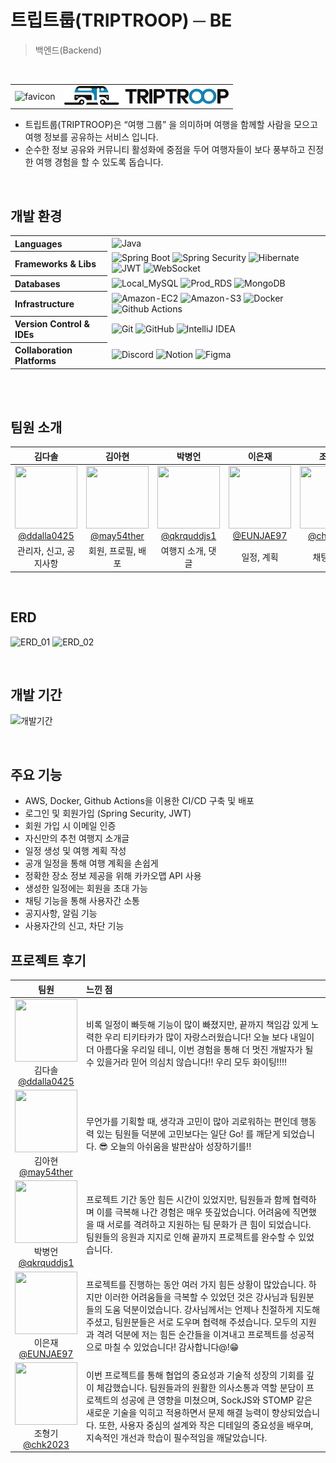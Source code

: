 # 트립트룹(TRIPTROOP) ─ BE  
> 백엔드(Backend)

<br/>

<table>
  <tbody>
    <tr>
      <td>
        <img src="https://avatars.githubusercontent.com/u/168394855?s=200&v=4" height="150" alt="favicon">
      </td>
      <td>
        <picture>
          <source media="(prefers-color-scheme: dark)" srcset="https://github.com/2024-TikiTaka/.github/blob/main/Logo/logo_triptroop_horizontal_darkmode.png?raw=true">
          <img src="https://github.com/2024-TikiTaka/.github/blob/main/Logo/logo_triptroop_horizontal_lightmode.png?raw=true" height="30">
        </picture>
      </td>
    </tr>
  </tbody>
</table>

- 트립트룹(TRIPTROOP)은 “여행 그룹” 을 의미하며 여행을 함께할 사람을 모으고 여행 정보를 공유하는 서비스 입니다.
- 순수한 정보 공유와 커뮤니티 활성화에 중점을 두어 여행자들이 보다 풍부하고 진정한 여행 경험을 할 수 있도록 돕습니다.


<br/>

## 개발 환경

<table>
 <tbody>
    <tr>
      <th align="left">Languages</th>
      <td>
        <img alt="Java" src="https://img.shields.io/badge/Java-007396?style=flat-square&logo=openjdk&logoColor=white"/>
      </td>
    </tr>
    <tr>
      <th align="left">Frameworks & Libs</th>
      <td>
        <img alt="Spring Boot" src="https://img.shields.io/badge/Spring_Boot-6DB33F?style=flat-square&logo=spring-boot&logoColor=white" />
        <img alt="Spring Security" src="https://img.shields.io/badge/Spring_Security-6DB33F?style=flat-square&logo=spring-security&logoColor=white" />
        <img alt="Hibernate" src="https://img.shields.io/badge/Hibernate-59666C?style=flat-square&logo=Hibernate&logoColor=white" />
        <img alt="JWT" src="https://img.shields.io/badge/JWT-black?style=flat-square&logo=JSON%20web%20tokens" />
        <img alt="WebSocket" src="https://img.shields.io/badge/WebSocket-black?style=flat-square&logo=websocket&logoColor=white" />
      </td>
    </tr>
   <tr>
      <th align="left">Databases</th>
      <td>
        <img alt="Local_MySQL" src="https://img.shields.io/badge/Local-232F3E?style=flat-square&logo=mysql&logoColor=white&label=MySQL&labelColor=4479A1" />
        <img alt="Prod_RDS" src="https://img.shields.io/badge/Prod-232F3E?style=flat-square&logo=Amazon%20RDS&logoColor=white&label=Amazon%20RDS&labelColor=527FFF" />
        <img alt="MongoDB" src="https://img.shields.io/badge/MongoDB-3d5058?style=flat-square&logo=mongodb&logoColor=00ed64" />
      </td>
    </tr>
    <tr>
      <th align="left">Infrastructure</th>
      <td>
        <img alt="Amazon-EC2" src="https://img.shields.io/badge/Amazon_EC2-232F3E?style=flat-square&logo=Amazon%20EC2&logoColor=FF9900" />
        <img alt="Amazon-S3" src="https://img.shields.io/badge/Amazon_S3-232F3E?style=flat-square&logo=Amazon%20S3&logoColor=569A31" />
        <img alt="Docker" src="https://img.shields.io/badge/Docker-1d63ed?style=flat-square&logo=docker&logoColor=white" />
        <img alt="Github Actions" src="https://img.shields.io/badge/Github%20Actions-%232671E5?style=flat-square&logo=githubactions&logoColor=white" />
      </td>
    </tr>
    <tr>
      <th align="left">Version Control & IDEs</th>
      <td>
        <img alt="Git" src="https://img.shields.io/badge/Git-F05032?style=flat-square&logo=git&logoColor=white" />
        <img alt="GitHub" src="https://img.shields.io/badge/GitHub-181717?style=flat-square&logo=github&logoColor=white" />
        <img alt="IntelliJ IDEA" src="https://img.shields.io/badge/IntelliJ_IDEA-000000?style=flat-square&logo=intellij-idea&logoColor=white" />
      </td>
    </tr>
     <tr>
      <th align="left">Collaboration Platforms</th>
      <td>
        <img alt="Discord" src="https://img.shields.io/badge/Discord-%235865F2.svg?style=flat-square&logo=discord&logoColor=white" />
        <img alt="Notion" src="https://img.shields.io/badge/Notion-%23000000?style=flat-square&logo=notion&logoColor=white" />
        <img alt="Figma" src="https://img.shields.io/badge/Figma-%23F24E1E?style=flat-square&logo=figma&logoColor=white" />
      </td>
    </tr>
  </tbody>
</table>
<br />


<br>

## 팀원 소개
| 김다솔 | 김아현 | 박병언 | 이은재 | 조형기 |    
|:--------------:|:--------------:|:--------------:|:--------------:|:--------------:| 
| [<img src="https://avatars.githubusercontent.com/u/154950177?v=4" height=100 width=100> <br/> @ddalla0425](https://github.com/ddalla0425) |[<img src="https://avatars.githubusercontent.com/u/42160693?s=96&v=4" height=100 width=100> <br/> @may54ther](https://github.com/may54ther) | [<img src="https://avatars.githubusercontent.com/u/154950075?s=60&v=4" height=100 width=100> <br/> @qkrquddjs1](https://github.com/qkrquddjs1) | [<img src="https://avatars.githubusercontent.com/u/154950170?v=4" height=100 width=100> <br/> @EUNJAE97](https://github.com/EUNJAE97) |[<img src="https://avatars.githubusercontent.com/u/120306336?v=4" height=100 width=100> <br/> @chk2023](https://github.com/chk2023) |
| 관리자, 신고, 공지사항 |  회원, 프로필, 배포 | 여행지 소개, 댓글 | 일정, 계획 | 채팅, 친구  |

<br>

## ERD

![ERD_01](https://github.com/2024-TikiTaka/be-triptroop/assets/42160693/d6c2e0c2-bbcf-439b-a6a5-ece5887ab6f2)
![ERD_02](https://github.com/2024-TikiTaka/be-triptroop/assets/42160693/16bc6a41-f296-4aa2-a7dc-e3a2102b8025)

<br>

## 개발 기간
![개발기간](https://github.com/2024-TikiTaka/be-triptroop/assets/151039466/bb8a8ecf-3c21-48fb-93b0-1c65671cda32)

<br>

## 주요 기능 

- AWS, Docker, Github Actions을 이용한 CI/CD 구축 및 배포
- 로그인 및 회원가입 (Spring Security, JWT)
- 회원 가입 시 이메일 인증
- 자신만의 추천 여행지 소개글
- 일정 생성 및 여행 계획 작성
- 공개 일정을 통해 여행 계획을 손쉽게
- 정확한 장소 정보 제공을 위해 카카오맵 API 사용
- 생성한 일정에는 회원을 초대 가능
- 채팅 기능을 통해 사용자간 소통
- 공지사항, 알림 기능
- 사용자간의 신고, 차단 기능 


## 프로젝트 후기 

|                           팀원                           | 느낀 점             |
|:------------------------------------------------------:|:------------------|
| [<img src="https://avatars.githubusercontent.com/u/154950177?v=4"  height=100 width=100> ](https://github.com/ddalla0425) <br/> 김다솔 <br/> [@ddalla0425](https://github.com/ddalla0425) | 비록 일정이 빠듯해 기능이 많이 빠졌지만, 끝까지 책임감 있게 노력한 우리 티키타카가 많이 자랑스러웠습니다! 오늘 보다 내일이 더 아름다울 우리일 테니, 이번 경험을 통해 더 멋진 개발자가 될 수 있을거라 믿어 의심치 않습니다!! 우리 모두 화이팅!!!!  |
| [<img src="https://avatars.githubusercontent.com/u/42160693?s=96&v=4"  height=100 width=100> ](https://github.com/may54ther) <br/> 김아현 <br/> [@may54ther](https://github.com/may54ther)  |  무언가를 기획할 때, 생각과 고민이 많아 괴로워하는 편인데 행동력 있는 팀원들 덕분에 고민보다는 일단 Go! 를 깨닫게 되었습니다. 😎 오늘의 아쉬움을 발판삼아 성장하기를!! |
| [<img src="https://avatars.githubusercontent.com/u/154950075?s=60&v=4" height=100 width=100> ](https://github.com/qkrquddjs1) <br/> 박병언 <br/> [@qkrquddjs1](https://github.com/qkrquddjs1) | 프로젝트 기간 동안 힘든 시간이 있었지만, 팀원들과 함께 협력하며 이를 극복해 나간 경험은 매우 뜻깊었습니다. 어려움에 직면했을 때 서로를 격려하고 지원하는 팀 문화가 큰 힘이 되었습니다. 팀원들의 응원과 지지로 인해 끝까지 프로젝트를 완수할 수 있었습니다.  |
|  [<img src="https://avatars.githubusercontent.com/u/154950170?v=4" height=100 width=100> ](https://github.com/EUNJAE97) <br/> 이은재 <br/> [@EUNJAE97](https://github.com/EUNJAE97)   | 프로젝트를 진행하는 동안 여러 가지 힘든 상황이 많았습니다. 하지만 이러한 어려움들을 극복할 수 있었던 것은 강사님과 팀원분들의 도움 덕분이었습니다. 강사님께서는 언제나 친절하게 지도해 주셨고, 팀원분들은 서로 도우며 협력해 주셨습니다. 모두의 지원과 격려 덕분에 저는 힘든 순간들을 이겨내고 프로젝트를 성공적으로 마칠 수 있었습니다! 감사합니다@!😁       |
|  [<img src="https://avatars.githubusercontent.com/u/120306336?v=4" height=100 width=100> ](https://github.com/chk2023) <br/> 조형기 <br/> [@chk2023](https://github.com/chk2023)    | 이번 프로젝트를 통해 협업의 중요성과 기술적 성장의 기회를 깊이 체감했습니다. 팀원들과의 원활한 의사소통과 역할 분담이 프로젝트의 성공에 큰 영향을 미쳤으며, SockJS와 STOMP 같은 새로운 기술을 익히고 적용하면서 문제 해결 능력이 향상되었습니다. 또한, 사용자 중심의 설계와 작은 디테일의 중요성을 배우며, 지속적인 개선과 학습이 필수적임을 깨달았습니다.         |

<!--

| 김다솔 | 김아현 | 박병언 | 이은재 | 조형기 |    
|:--------------:|:--------------:|:--------------:|:--------------:|:--------------:| 
| [<img src="https://avatars.githubusercontent.com/u/154950177?v=4" height=100 width=100> <br/> @ddalla0425](https://github.com/ddalla0425) |[<img src="https://avatars.githubusercontent.com/u/42160693?s=96&v=4" height=100 width=100> <br/> @may54ther](https://github.com/may54ther) | [<img src="https://avatars.githubusercontent.com/u/154950075?s=60&v=4" height=100 width=100> <br/> @qkrquddjs1](https://github.com/qkrquddjs1) | [<img src="https://avatars.githubusercontent.com/u/154950170?v=4" height=100 width=100> <br/> @EUNJAE97](https://github.com/EUNJAE97) |[<img src="https://avatars.githubusercontent.com/u/120306336?v=4" height=100 width=100> <br/> @chk2023](https://github.com/chk2023) |
| 신고, 차단, 관리자 |  회원, 매칭 | 여행지 소개, 여행 기록 | 일정, 동행글 | 채팅, 친구  |


## 주요 기능

## 프로젝트 구조

## ERD

## 개선 목표

## 트러블 슈팅

## 프로젝트 후기
-->
